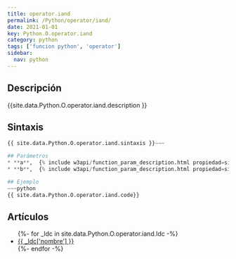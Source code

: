 ```yaml
---
title: operator.iand
permalink: /Python/operator/iand/
date: 2021-01-01
key: Python.O.operator.iand
category: python
tags: ['funcion python', 'operator']
sidebar: 
  nav: python
---
```


## Descripción
{{site.data.Python.O.operator.iand.description }}

## Sintaxis
~~~python
{{ site.data.Python.O.operator.iand.sintaxis }}~~~

## Parámetros
* **a**,  {% include w3api/function_param_description.html propiedad=site.data.Python.O.operator.iand valor="a" %}
* **b**,  {% include w3api/function_param_description.html propiedad=site.data.Python.O.operator.iand valor="b" %}

## Ejemplo
~~~python
{{ site.data.Python.O.operator.iand.code}}
~~~

## Artículos
<ul>
{%- for _ldc in site.data.Python.O.operator.iand.ldc -%}
   <li>
       <a href="{{_ldc['url'] }}">{{ _ldc['nombre'] }}</a>
   </li>
{%- endfor -%}
</ul>
